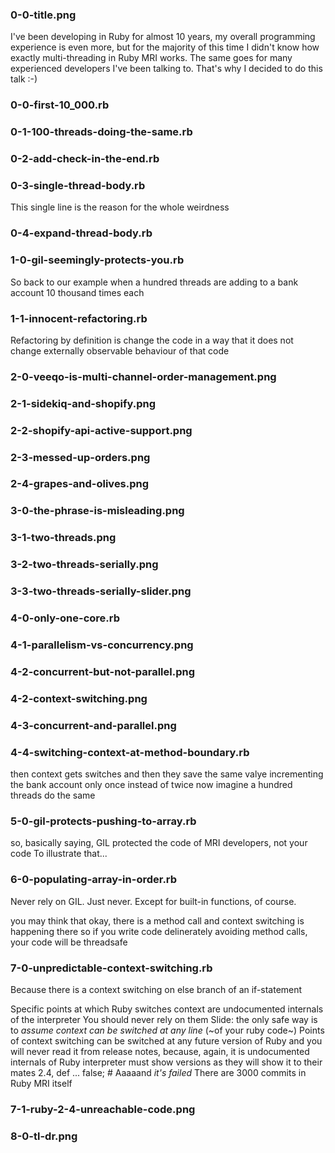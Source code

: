 ### 0-0-title.png
I've been developing in Ruby for almost 10 years, my overall programming experience is even more, but for the majority of this time I didn't know how exactly multi-threading in Ruby MRI works. The same goes for many experienced developers I've been talking to. That's why I decided to do this talk :-)

### 0-0-first-10_000.rb
### 0-1-100-threads-doing-the-same.rb
### 0-2-add-check-in-the-end.rb
### 0-3-single-thread-body.rb
This single line is the reason for the whole weirdness

### 0-4-expand-thread-body.rb
### 1-0-gil-seemingly-protects-you.rb
So back to our example when a hundred threads are adding to a bank account 10 thousand times each

### 1-1-innocent-refactoring.rb
Refactoring by definition is change the code in a way that it does not change externally observable behaviour of that code

### 2-0-veeqo-is-multi-channel-order-management.png
### 2-1-sidekiq-and-shopify.png
### 2-2-shopify-api-active-support.png
### 2-3-messed-up-orders.png
### 2-4-grapes-and-olives.png
### 3-0-the-phrase-is-misleading.png
### 3-1-two-threads.png
### 3-2-two-threads-serially.png
### 3-3-two-threads-serially-slider.png
### 4-0-only-one-core.rb
### 4-1-parallelism-vs-concurrency.png
### 4-2-concurrent-but-not-parallel.png
### 4-2-context-switching.png
### 4-3-concurrent-and-parallel.png
### 4-4-switching-context-at-method-boundary.rb
then context gets switches
and then they save the same valye incrementing the bank account only once instead of twice
now imagine a hundred threads do the same

### 5-0-gil-protects-pushing-to-array.rb
so, basically saying, GIL protected the code of MRI developers, not your code
To illustrate that...

### 6-0-populating-array-in-order.rb
Never rely on GIL. Just never.
Except for built-in functions, of course.

you may think that okay, there is a method call and context switching is happening there
so if you write code delinerately avoiding method calls, your code will be threadsafe

### 7-0-unpredictable-context-switching.rb
Because there is a context switching on else branch of an if-statement

Specific points at which Ruby switches context are undocumented internals of the interpreter
You should never rely on them
Slide: the only safe way is to *assume context can be switched at any line* (~of your ruby code~)
Points of context switching can be switched at any future version of Ruby and you will never read it from release notes, because, again, it is undocumented internals of Ruby interpreter
must show versions as they will show it to their mates
2.4, def ... false; # Aaaaand *it's failed*
There are 3000 commits in Ruby MRI itself


### 7-1-ruby-2-4-unreachable-code.png
### 8-0-tl-dr.png

